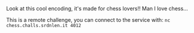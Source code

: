 Look at this cool encoding, it's made for chess lovers!! Man I love chess...

This is a remote challenge, you can connect to the service with: `nc chess.challs.srdnlen.it 4012`